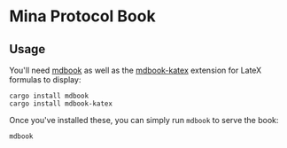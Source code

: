 # Mina Protocol Book

## Usage

You'll need [mdbook](https://rust-lang.github.io/mdBook/) as well as the [mdbook-katex](https://github.com/lzanini/mdbook-katex) extension for LateX formulas to display:

```
cargo install mdbook
cargo install mdbook-katex
```

Once you've installed these, you can simply run `mdbook` to serve the book:

```
mdbook
```
